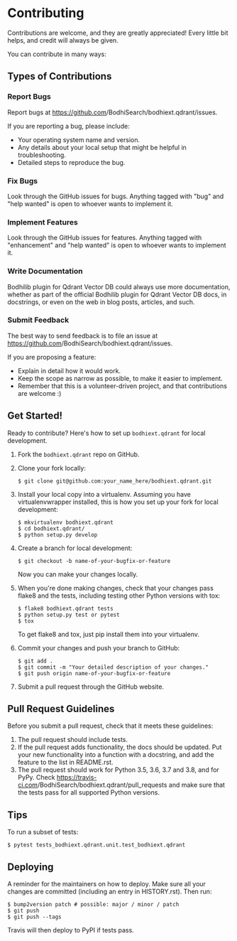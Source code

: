 # Contributing

Contributions are welcome, and they are greatly appreciated! Every little bit
helps, and credit will always be given.

You can contribute in many ways:

## Types of Contributions

### Report Bugs

Report bugs at <https://github.com>/BodhiSearch/bodhiext.qdrant/issues.

If you are reporting a bug, please include:

- Your operating system name and version.
- Any details about your local setup that might be helpful in troubleshooting.
- Detailed steps to reproduce the bug.

### Fix Bugs

Look through the GitHub issues for bugs. Anything tagged with "bug" and "help
wanted" is open to whoever wants to implement it.

### Implement Features

Look through the GitHub issues for features. Anything tagged with "enhancement"
and "help wanted" is open to whoever wants to implement it.

### Write Documentation

Bodhilib plugin for Qdrant Vector DB could always use more documentation, whether as part of the
official Bodhilib plugin for Qdrant Vector DB docs, in docstrings, or even on the web in blog posts,
articles, and such.

### Submit Feedback

The best way to send feedback is to file an issue at <https://github.com>/BodhiSearch/bodhiext.qdrant/issues.

If you are proposing a feature:

- Explain in detail how it would work.
- Keep the scope as narrow as possible, to make it easier to implement.
- Remember that this is a volunteer-driven project, and that contributions
  are welcome :)

## Get Started!

Ready to contribute? Here's how to set up `bodhiext.qdrant` for local development.

1. Fork the `bodhiext.qdrant` repo on GitHub.

2. Clone your fork locally:

   ```
   $ git clone git@github.com:your_name_here/bodhiext.qdrant.git
   ```

3. Install your local copy into a virtualenv. Assuming you have virtualenvwrapper installed, this is how you set up your fork for local development:

   ```
   $ mkvirtualenv bodhiext.qdrant
   $ cd bodhiext.qdrant/
   $ python setup.py develop
   ```

4. Create a branch for local development:

   ```
   $ git checkout -b name-of-your-bugfix-or-feature
   ```

   Now you can make your changes locally.

5. When you're done making changes, check that your changes pass flake8 and the
   tests, including testing other Python versions with tox:

   ```
   $ flake8 bodhiext.qdrant tests
   $ python setup.py test or pytest
   $ tox
   ```

   To get flake8 and tox, just pip install them into your virtualenv.

6. Commit your changes and push your branch to GitHub:

   ```
   $ git add .
   $ git commit -m "Your detailed description of your changes."
   $ git push origin name-of-your-bugfix-or-feature
   ```

7. Submit a pull request through the GitHub website.

## Pull Request Guidelines

Before you submit a pull request, check that it meets these guidelines:

1. The pull request should include tests.
2. If the pull request adds functionality, the docs should be updated. Put
   your new functionality into a function with a docstring, and add the
   feature to the list in README.rst.
3. The pull request should work for Python 3.5, 3.6, 3.7 and 3.8, and for PyPy. Check
   <https://travis-ci.com>/BodhiSearch/bodhiext.qdrant/pull_requests
   and make sure that the tests pass for all supported Python versions.

## Tips

To run a subset of tests:

```
$ pytest tests_bodhiext.qdrant.unit.test_bodhiext.qdrant
```

## Deploying

A reminder for the maintainers on how to deploy.
Make sure all your changes are committed (including an entry in HISTORY.rst).
Then run:

```
$ bump2version patch # possible: major / minor / patch
$ git push
$ git push --tags
```

Travis will then deploy to PyPI if tests pass.
